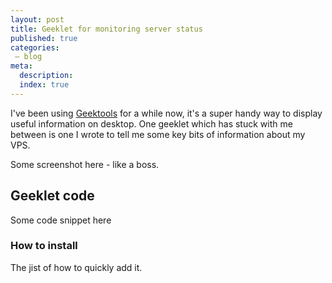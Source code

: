 ```yaml
---
layout: post
title: Geeklet for monitoring server status
published: true
categories:
 – blog
meta:
  description: 
  index: true
---
```

I've been using [Geektools]() for a while now, it's a super handy way to display useful information on desktop. One geeklet which has stuck with me between is one I wrote to tell me some key bits of information about my VPS. 

Some screenshot here - like a boss.

## Geeklet code
Some code snippet here

### How to install
The jist of how to quickly add it.
